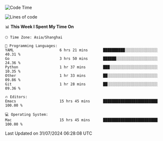 <!--START_SECTION:waka-->
![Code Time](http://img.shields.io/badge/Code%20Time-2%2C107%20hrs%2043%20mins-blue)

![Lines of code](https://img.shields.io/badge/From%20Hello%20World%20I%27ve%20Written-308.0%20thousand%20lines%20of%20code-blue)

📊 **This Week I Spent My Time On** 

```text
🕑︎ Time Zone: Asia/Shanghai

💬 Programming Languages: 
YAML                     6 hrs 21 mins       ██████████░░░░░░░░░░░░░░░   40.31 % 
Go                       3 hrs 50 mins       ██████░░░░░░░░░░░░░░░░░░░   24.36 % 
Python                   1 hr 37 mins        ███░░░░░░░░░░░░░░░░░░░░░░   10.35 % 
Other                    1 hr 33 mins        ██░░░░░░░░░░░░░░░░░░░░░░░   09.86 % 
Git                      1 hr 28 mins        ██░░░░░░░░░░░░░░░░░░░░░░░   09.36 % 

🔥 Editors: 
Emacs                    15 hrs 45 mins      █████████████████████████   100.00 % 

💻 Operating System: 
Mac                      15 hrs 45 mins      █████████████████████████   100.00 % 
```


 Last Updated on 31/07/2024 06:28:08 UTC
<!--END_SECTION:waka-->
